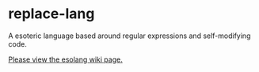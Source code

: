 replace-lang
============

A esoteric language based around regular expressions and self-modifying code.

[Please view the esolang wiki page.](http://esolangs.org/wiki/Replace)